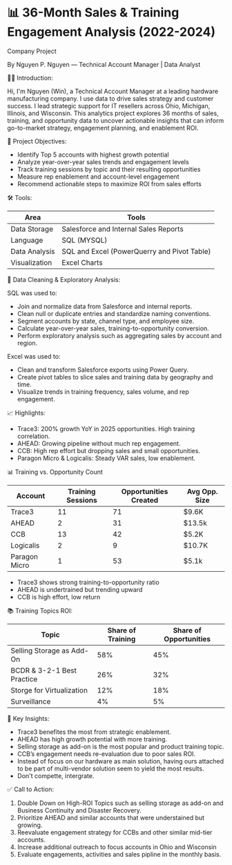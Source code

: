 # 📊 36-Month Sales & Training Engagement Analysis (2022-2024)
Company Project

By Nguyen P. Nguyen — Technical Account Manager | Data Analyst


🙋‍♂️ Introduction:

Hi, I'm Nguyen (Win), a Technical Account Manager at a leading hardware manufacturing company. I use data to drive sales strategy and customer success. I lead strategic support for IT resellers across Ohio, Michigan, Illinois, and Wisconsin. This analytics project explores 36 months of sales, training, and opportunity data to uncover actionable insights that can inform go-to-market strategy, engagement planning, and enablement ROI.


🎯 Project Objectives:

- Identify Top 5 accounts with highest growth potential
- Analyze year-over-year sales trends and engagement levels
- Track training sessions by topic and their resulting opportunities
- Measure rep enablement and account-level engagement
- Recommend actionable steps to maximize ROI from sales efforts


🛠️ Tools:
  
|  Area              |    Tools                                        |
|  ------------------|-----------------------------------------------  |
|  Data Storage      |    Salesforce and Internal Sales Reports        | 
|  Language          |    SQL (MYSQL)                                  | 
|  Data Analysis     |    SQL and Excel (PowerQuerry and Pivot Table)  |
|  Visualization     |    Excel Charts                                 |


🧹 Data Cleaning & Exploratory Analysis:

SQL was used to:
-  Join and normalize data from Salesforce and internal reports.
-  Clean null or duplicate entries and standardize naming conventions.
-  Segment accounts by state, channel type, and employee size.
-  Calculate year-over-year sales, training-to-opportunity conversion.
-  Perform exploratory analysis such as aggregating sales by account and region.


Excel was used to:
-  Clean and transform Salesforce exports using Power Query.
-  Create pivot tables to slice sales and training data by geography and time.
-  Visualize trends in training frequency, sales volume, and rep engagement.


📈 Highlights:

- Trace3: 200% growth YoY in 2025 opportunities. High training correlation.
- AHEAD: Growing pipeline without much rep engagement.
- CCB: High rep effort but dropping sales and small opportunities.
- Paragon Micro & Logicalis: Steady VAR sales, low enablement.


📊 Training vs. Opportunity Count

| Account | Training Sessions| Opportunities Created | Avg Opp. Size |
| --- | --- | --- | --- |
| Trace3 | 11 | 71 | $9.6K |
| AHEAD | 2 | 31 | $13.5k |
| CCB | 13 | 42 | $5.2K |
| Logicalis | 2 | 9 | $10.7K |
| Paragon Micro | 1 | 53 | $5.1k |

- Trace3 shows strong training-to-opportunity ratio
- AHEAD is undertrained but trending upward
- CCB is high effort, low return


📚 Training Topics ROI:

| Topic                       | Share of Training | Share of Opportunities |
| --------------------------- | ----------------- | ---------------------- | 
| Selling Storage as Add-On   |    58%            |    45%                 |
| BCDR & 3-2-1 Best Practice  |    26%            |    32%                 |
| Storge for Virtualization   |    12%            |    18%                 |
| Surveillance                |    4%             |    5%                  |


🔎 Key Insights:

- Trace3 benefites the most from strategic enablement.
- AHEAD has high growth potential with more training.
- Selling storage as add-on is the most popular and product training topic.
- CCB’s engagement needs re-evaluation due to poor sales ROI.
- Instead of focus on our hardware as main solution, having ours attached to be part of multi-vendor solution seem to yield the most results.
- Don't compette, intergrate.

✅ Call to Action:

1. Double Down on High-ROI Topics such as selling storage as add-on and Business Continuity and Disaster Recovery.
2. Prioritize AHEAD and similar accounts that were understained but growing.
3. Reevaluate engagement strategy for CCBs and other similar mid-tier accounts.
4. Increase additional outreach to focus accounts in Ohio and Wisconsin
5. Evaluate engagements, activities and sales pipline in the monthly basis.

   

  

  
